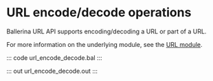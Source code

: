 # URL encode/decode operations

Ballerina URL API supports encoding/decoding a URL or part of a URL.

For more information on the underlying module, see the [URL module](https://lib.ballerina.io/ballerina/url/latest/).

::: code url_encode_decode.bal :::

::: out url_encode_decode.out :::